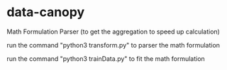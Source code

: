 # data-canopy
Math Formulation Parser (to get the aggregation to speed up calculation)

run the command "python3 transform.py" to parser the math formulation

run the command "python3 trainData.py" to fit the math formulation
